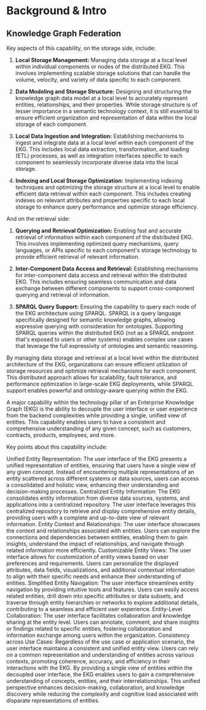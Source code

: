 # Background & Intro


## Knowledge Graph Federation

Key aspects of this capability, on the storage side, include:

1. **Local Storage Management:** Managing data storage at a local level within individual
   components or nodes of the distributed EKG. 
   This involves implementing scalable storage solutions that can handle the volume,
   velocity, and variety of data specific to each component.

2. **Data Modeling and Storage Structure:** Designing and structuring the knowledge graph
   data model at a local level to accurately represent entities, relationships, 
   and their properties. 
   While storage structure is of lesser importance in a semantic technology context, 
   it is still essential to ensure efficient organization and representation of data 
   within the local storage of each component.

3. **Local Data Ingestion and Integration:** Establishing mechanisms to ingest and 
   integrate data at a local level within each component of the EKG. 
   This includes local data extraction, transformation, and loading (ETL) processes, 
   as well as integration interfaces specific to each component to seamlessly incorporate
   diverse data into the local storage.

4. **Indexing and Local Storage Optimization:** Implementing indexing techniques and 
   optimizing the storage structure at a local level to enable efficient data retrieval
   within each component. 
   This includes creating indexes on relevant attributes and properties specific to
   each local storage to enhance query performance and optimize storage efficiency.

And on the retrieval side:

1. **Querying and Retrieval Optimization:** Enabling fast and accurate retrieval of 
   information within each component of the distributed EKG. 
   This involves implementing optimized query mechanisms, query languages, 
   or APIs specific to each component's storage technology to provide efficient retrieval
   of relevant information.

2. **Inter-Component Data Access and Retrieval:** Establishing mechanisms for 
   inter-component data access and retrieval within the distributed EKG. 
   This includes ensuring seamless communication and data exchange between different 
   components to support cross-component querying and retrieval of information.

3. **SPARQL Query Support:** Ensuring the capability to query each node of the EKG 
   architecture using SPARQL. 
   SPARQL is a query language specifically designed for semantic knowledge graphs, 
   allowing expressive querying with consideration for ontologies. 
   Supporting SPARQL queries within the distributed EKG (not as a SPARQL endpoint that's
   exposed to users or other systems) enables complex use cases that leverage the
   full expressivity of ontologies and semantic reasoning.

By managing data storage and retrieval at a local level within the distributed architecture
of the EKG, organizations can ensure efficient utilization of storage resources and 
optimize retrieval mechanisms for each component. 
This distributed approach allows for scalability, fault tolerance, and 
performance optimization in large-scale EKG deployments, while SPARQL support enables 
powerful and ontology-aware querying within the EKG.


A major capability within the technology pillar of an Enterprise Knowledge Graph (EKG) is the ability to decouple the user interface or user experience from the backend complexities while providing a single, unified view of entities. This capability enables users to have a consistent and comprehensive understanding of any given concept, such as customers, contracts, products, employees, and more.

Key points about this capability include:

Unified Entity Representation: The user interface of the EKG presents a unified representation of entities, ensuring that users have a single view of any given concept. Instead of encountering multiple representations of an entity scattered across different systems or data sources, users can access a consolidated and holistic view, enhancing their understanding and decision-making processes.
Centralized Entity Information: The EKG consolidates entity information from diverse data sources, systems, and applications into a centralized repository. The user interface leverages this centralized repository to retrieve and display comprehensive entity details, providing users with a complete and up-to-date view of relevant information.
Entity Context and Relationships: The user interface showcases the context and relationships associated with entities. Users can explore the connections and dependencies between entities, enabling them to gain insights, understand the impact of relationships, and navigate through related information more efficiently.
Customizable Entity Views: The user interface allows for customization of entity views based on user preferences and requirements. Users can personalize the displayed attributes, data fields, visualizations, and additional contextual information to align with their specific needs and enhance their understanding of entities.
Simplified Entity Navigation: The user interface streamlines entity navigation by providing intuitive tools and features. Users can easily access related entities, drill down into specific attributes or data subsets, and traverse through entity hierarchies or networks to explore additional details, contributing to a seamless and efficient user experience.
Entity-Level Collaboration: The user interface facilitates collaboration and knowledge sharing at the entity level. Users can annotate, comment, and share insights or findings related to specific entities, fostering collaboration and information exchange among users within the organization.
Consistency across Use Cases: Regardless of the use case or application scenario, the user interface maintains a consistent and unified entity view. Users can rely on a common representation and understanding of entities across various contexts, promoting coherence, accuracy, and efficiency in their interactions with the EKG.
By providing a single view of entities within the decoupled user interface, the EKG enables users to gain a comprehensive understanding of concepts, entities, and their interrelationships. This unified perspective enhances decision-making, collaboration, and knowledge discovery while reducing the complexity and cognitive load associated with disparate representations of entities.
